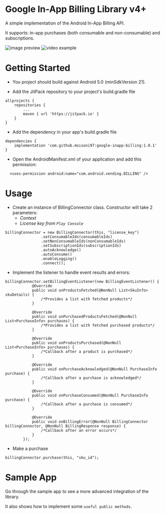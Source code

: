 # Google In-App Billing Library v4+
A simple implementation of the Android In-App Billing API.

It supports: in-app purchases (both consumable and non-consumable) and subscriptions.

![image preview](https://i.postimg.cc/Bbf6Cgd2/Google-In-App-Billing-Sample-App.jpg)
![video example](https://i.postimg.cc/DZX0sDY2/Google-In-App-Billing-Purchase.gif)

# Getting Started

* You project should build against Android 5.0 (minSdkVersion 21).

* Add the JitPack repository to your project's build.gradle file

```
allprojects {
    repositories {
        ...
        maven { url 'https://jitpack.io' }
    }
}
```

* Add the dependency in your app's build.gradle file

```
dependencies {
    implementation 'com.github.moisoni97:google-inapp-billing:1.0.1'
}
```

* Open the AndroidManifest.xml of your application and add this permission:

```
  <uses-permission android:name="com.android.vending.BILLING" />
```

# Usage

* Create an instance of BillingConnector class. Constructor will take 2 parameters:
  - *Context*
  - *License key from `Play Console`*
  
```
billingConnector = new BillingConnector(this, "license_key")
                .setConsumableIds(consumableIds)
                .setNonConsumableIds(nonConsumableIds)
                .setSubscriptionIds(subscriptionIds)
                .autoAcknowledge()
                .autoConsume()
                .enableLogging()
                .connect();
```

* Implement the listener to handle event results and errors:

```
billingConnector.setBillingEventListener(new BillingEventListener() {
            @Override
            public void onProductsFetched(@NonNull List<SkuInfo> skuDetails) {
                /*Provides a list with fetched products*/
            }

            @Override
            public void onPurchasedProductsFetched(@NonNull List<PurchaseInfo> purchases) {
                /*Provides a list with fetched purchased products*/
            }

            @Override
            public void onProductsPurchased(@NonNull List<PurchaseInfo> purchases) {
                /*Callback after a product is purchased*/
            }

            @Override
            public void onPurchaseAcknowledged(@NonNull PurchaseInfo purchase) {
                /*Callback after a purchase is acknowledged*/
            }

            @Override
            public void onPurchaseConsumed(@NonNull PurchaseInfo purchase) {
                /*Callback after a purchase is consumed*/
            }

            @Override
            public void onBillingError(@NonNull BillingConnector billingConnector, @NonNull BillingResponse response) {
                /*Callback after an error occurs*/
            }
        });
```

* Make a purchase

```
billingConnector.purchase(this, "sku_id");
```

# Sample App

Go through the sample app to see a more advanced integration of the library. 

It also shows how to implement some `useful public methods`.
